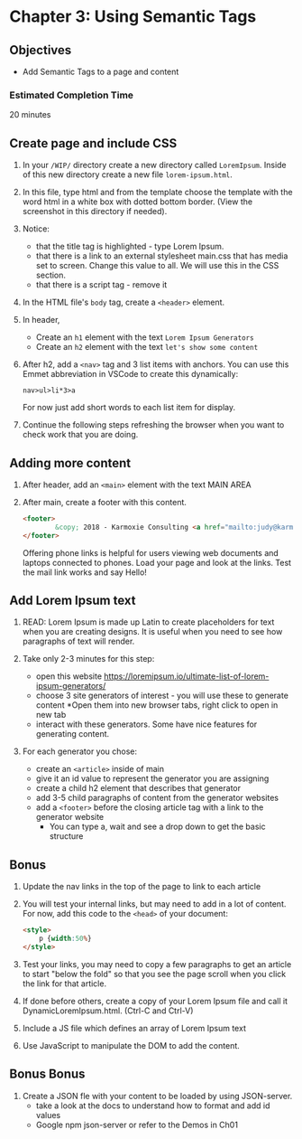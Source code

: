 # Chapter 3: Using Semantic Tags

## Objectives
* Add Semantic Tags to a page and content

### Estimated Completion Time 
20 minutes

## Create page and include CSS
 
1. In your `/WIP/` directory create a new directory called `LoremIpsum`. Inside of this new directory create a new file `lorem-ipsum.html`. 

1. In this file, type html and from the template choose the template with the word html in a white box with dotted bottom border. (View the screenshot in this directory if needed).

1. Notice:
    * that the title tag is highlighted - type Lorem Ipsum.
    * that there is a link to an external stylesheet main.css that has media set to screen. Change this value to all. We will use this in the CSS section.
    * that there is a script tag - remove it

1. In the HTML file's `body` tag, create a `<header>` element.

1. In header,  
    * Create an `h1` element with the text `Lorem Ipsum Generators`
    * Create an `h2` element with the text `let's show some content`
   
1. After h2, add a `<nav>` tag and 3 list items with anchors.  You can use this Emmet abbreviation in VSCode to create this dynamically:
    ```
    nav>ul>li*3>a
    ```

    For now just add short words to each list item for display. 

1. Continue the following steps refreshing the browser when you want to check work that you are doing.

## Adding more content 

1. After header, add an `<main>` element with the text MAIN AREA   

1. After main, create a footer with this content. 
    ```html
    <footer>
            &copy; 2018 - Karmoxie Consulting <a href="mailto:judy@karmoxie.com?subject=CSS%20Exercise">judy@karmoxie.com</a> or <a href="tel:412-353-9161">412-353-9161</a>
    </footer>
    ```

    Offering phone links is helpful for users viewing web documents and laptops connected to phones. Load your page and look at the links. Test the mail link works and say Hello!

## Add Lorem Ipsum text

1. READ: Lorem Ipsum is made up Latin to create placeholders for text when you are creating designs. It is useful when you need to see how paragraphs of text will render.
    
1. Take only 2-3 minutes for this step:
    * open this website https://loremipsum.io/ultimate-list-of-lorem-ipsum-generators/
    * choose 3 site generators of interest - you will use these to generate content
        *Open them into new browser tabs, right click to open in new tab 
    * interact with these generators. Some have nice features for generating content. 

1. For each generator you chose:
    * create an `<article>` inside of main
    * give it an id value to represent the generator you are assigning
    * create a child h2 element that describes that generator
    * add 3-5 child paragraphs of content from the generator websites
    * add a `<footer>` before the closing article tag with a link to the generator website
        * You can type a, wait and see a drop down to get the basic structure
    
## Bonus

1. Update the nav links in the top of the page to link to each article 

1. You will test your internal links, but may need to add in a lot of content. For now, add this code to the `<head>` of your document:
    ```html
    <style>
        p {width:50%}
    </style>
    ```

1. Test your links, you may need to copy a few paragraphs to get an article to start "below the fold" so that you see the page scroll when you click the link for that article.
    
1. If done before others, create a copy of your Lorem Ipsum file and call it DynamicLoremIpsum.html. (Ctrl-C and Ctrl-V)

1. Include a JS file which defines an array of Lorem Ipsum text

1. Use JavaScript to manipulate the DOM to add the content.

## Bonus Bonus
1. Create a JSON fle with your content to be loaded by using JSON-server.
    * take a look at the docs to understand how to format and add id values
    * Google npm json-server or refer to the Demos in Ch01 